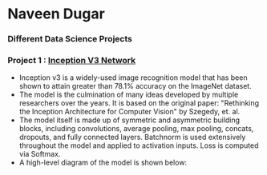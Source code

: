 # Naveen Dugar
### Different Data Science Projects

### Project 1 : [Inception V3 Network](https://cloud.google.com/tpu/docs/inception-v3-advanced)

- Inception v3 is a widely-used image recognition model that has been shown to attain greater than 78.1% accuracy on the ImageNet dataset.
- The model is the culmination of many ideas developed by multiple researchers over the years. It is based on the original paper: "Rethinking the Inception Architecture for Computer Vision" by Szegedy, et. al.
- The model itself is made up of symmetric and asymmetric building blocks, including convolutions, average pooling, max pooling, concats, dropouts, and fully connected layers. Batchnorm is used extensively throughout the model and applied to activation inputs. Loss is computed via Softmax.
- A high-level diagram of the model is shown below:
